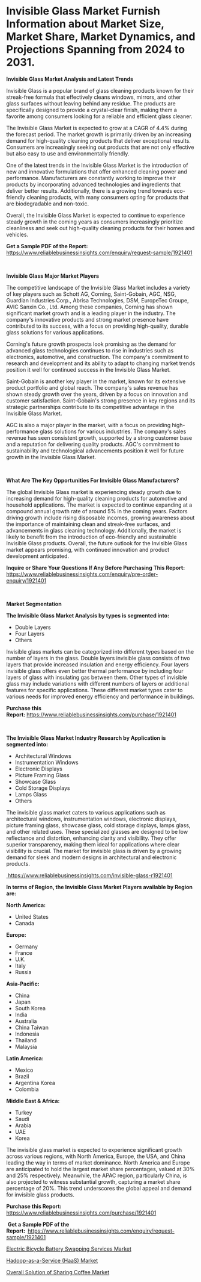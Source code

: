<p><h1>Invisible Glass Market Furnish Information about Market Size, Market Share, Market Dynamics, and Projections Spanning from 2024 to 2031.</h1></p><p><strong>Invisible Glass Market Analysis and Latest Trends</strong></p>
<p><p>Invisible Glass is a popular brand of glass cleaning products known for their streak-free formula that effectively cleans windows, mirrors, and other glass surfaces without leaving behind any residue. The products are specifically designed to provide a crystal-clear finish, making them a favorite among consumers looking for a reliable and efficient glass cleaner.</p><p>The Invisible Glass Market is expected to grow at a CAGR of 4.4% during the forecast period. The market growth is primarily driven by an increasing demand for high-quality cleaning products that deliver exceptional results. Consumers are increasingly seeking out products that are not only effective but also easy to use and environmentally friendly.</p><p>One of the latest trends in the Invisible Glass Market is the introduction of new and innovative formulations that offer enhanced cleaning power and performance. Manufacturers are constantly working to improve their products by incorporating advanced technologies and ingredients that deliver better results. Additionally, there is a growing trend towards eco-friendly cleaning products, with many consumers opting for products that are biodegradable and non-toxic.</p><p>Overall, the Invisible Glass Market is expected to continue to experience steady growth in the coming years as consumers increasingly prioritize cleanliness and seek out high-quality cleaning products for their homes and vehicles.</p></p>
<p><strong>Get a Sample PDF of the Report:&nbsp;</strong> <a href="https://www.reliablebusinessinsights.com/enquiry/request-sample/1921401">https://www.reliablebusinessinsights.com/enquiry/request-sample/1921401</a></p>
<p>&nbsp;</p>
<p><strong>Invisible Glass Major Market Players</strong></p>
<p><p>The competitive landscape of the Invisible Glass Market includes a variety of key players such as Schott AG, Corning, Saint-Gobain, AGC, NSG, Guardian Industries Corp., Abrisa Technologies, DSM, EuropeTec Groupe, AVIC Sanxin Co., Ltd. Among these companies, Corning has shown significant market growth and is a leading player in the industry. The company's innovative products and strong market presence have contributed to its success, with a focus on providing high-quality, durable glass solutions for various applications.</p><p>Corning's future growth prospects look promising as the demand for advanced glass technologies continues to rise in industries such as electronics, automotive, and construction. The company's commitment to research and development and its ability to adapt to changing market trends position it well for continued success in the Invisible Glass Market.</p><p>Saint-Gobain is another key player in the market, known for its extensive product portfolio and global reach. The company's sales revenue has shown steady growth over the years, driven by a focus on innovation and customer satisfaction. Saint-Gobain's strong presence in key regions and its strategic partnerships contribute to its competitive advantage in the Invisible Glass Market.</p><p>AGC is also a major player in the market, with a focus on providing high-performance glass solutions for various industries. The company's sales revenue has seen consistent growth, supported by a strong customer base and a reputation for delivering quality products. AGC's commitment to sustainability and technological advancements position it well for future growth in the Invisible Glass Market.</p></p>
<p>&nbsp;</p>
<p><strong>What Are The Key Opportunities For Invisible Glass Manufacturers?</strong></p>
<p><p>The global Invisible Glass market is experiencing steady growth due to increasing demand for high-quality cleaning products for automotive and household applications. The market is expected to continue expanding at a compound annual growth rate of around 5% in the coming years. Factors driving growth include rising disposable incomes, growing awareness about the importance of maintaining clean and streak-free surfaces, and advancements in glass cleaning technology. Additionally, the market is likely to benefit from the introduction of eco-friendly and sustainable Invisible Glass products. Overall, the future outlook for the Invisible Glass market appears promising, with continued innovation and product development anticipated.</p></p>
<p><strong>Inquire or Share Your Questions If Any Before Purchasing This Report:</strong> <a href="https://www.reliablebusinessinsights.com/enquiry/pre-order-enquiry/1921401">https://www.reliablebusinessinsights.com/enquiry/pre-order-enquiry/1921401</a></p>
<p>&nbsp;</p>
<p><strong>Market Segmentation</strong></p>
<p><strong>The Invisible Glass Market Analysis by types is segmented into:</strong></p>
<p><ul><li>Double Layers</li><li>Four Layers</li><li>Others</li></ul></p>
<p><p>Invisible glass markets can be categorized into different types based on the number of layers in the glass. Double layers invisible glass consists of two layers that provide increased insulation and energy efficiency. Four layers invisible glass offers even better thermal performance by including four layers of glass with insulating gas between them. Other types of invisible glass may include variations with different numbers of layers or additional features for specific applications. These different market types cater to various needs for improved energy efficiency and performance in buildings.</p></p>
<p><strong>Purchase this Report:&nbsp;</strong><a href="https://www.reliablebusinessinsights.com/purchase/1921401">https://www.reliablebusinessinsights.com/purchase/1921401</a></p>
<p>&nbsp;</p>
<p><strong>The Invisible Glass Market Industry Research by Application is segmented into:</strong></p>
<p><ul><li>Architectural Windows</li><li>Instrumentation Windows</li><li>Electronic Displays</li><li>Picture Framing Glass</li><li>Showcase Glass</li><li>Cold Storage Displays</li><li>Lamps Glass</li><li>Others</li></ul></p>
<p><p>The invisible glass market caters to various applications such as architectural windows, instrumentation windows, electronic displays, picture framing glass, showcase glass, cold storage displays, lamps glass, and other related uses. These specialized glasses are designed to be low reflectance and distortion, enhancing clarity and visibility. They offer superior transparency, making them ideal for applications where clear visibility is crucial. The market for invisible glass is driven by a growing demand for sleek and modern designs in architectural and electronic products.</p></p>
<p><a href="https://www.reliablebusinessinsights.com/invisible-glass-r1921401">&nbsp;https://www.reliablebusinessinsights.com/invisible-glass-r1921401</a></p>
<p><strong>In terms of Region, the Invisible Glass Market Players available by Region are:</strong></p>
<p>
    <p> <strong> North America: </strong>
        <ul>
            <li>United States</li>
            <li>Canada</li>
        </ul>
        </p> 
    <p> <strong> Europe: </strong>
        <ul>
            <li>Germany</li>
            <li>France</li>
            <li>U.K.</li>
            <li>Italy</li>
            <li>Russia</li>
        </ul>
        </p> 
    <p> <strong> Asia-Pacific: </strong>
        <ul>
            <li>China</li>
            <li>Japan</li>
            <li>South Korea</li>
            <li>India</li>
            <li>Australia</li>
            <li>China Taiwan</li>
            <li>Indonesia</li>
            <li>Thailand</li>
            <li>Malaysia</li>
        </ul>
        </p> 
    <p> <strong> Latin America: </strong>
        <ul>
            <li>Mexico</li>
            <li>Brazil</li>
            <li>Argentina Korea</li>
            <li>Colombia</li>
        </ul>
        </p> 
    <p> <strong> Middle East & Africa: </strong>
        <ul>
            <li>Turkey</li>
            <li>Saudi</li>
            <li>Arabia</li>
            <li>UAE</li>
            <li>Korea</li>
        </ul>
    </p>
    </p>
<p><p>The invisible glass market is expected to experience significant growth across various regions, with North America, Europe, the USA, and China leading the way in terms of market dominance. North America and Europe are anticipated to hold the largest market share percentages, valued at 30% and 25% respectively. Meanwhile, the APAC region, particularly China, is also projected to witness substantial growth, capturing a market share percentage of 20%. This trend underscores the global appeal and demand for invisible glass products.</p></p>
<p><strong>Purchase this Report: </strong><a href="https://www.reliablebusinessinsights.com/purchase/1921401">https://www.reliablebusinessinsights.com/purchase/1921401</a></p>
<p>&nbsp;<strong>Get a Sample PDF of the Report:&nbsp;&nbsp;</strong><a href="https://www.reliablebusinessinsights.com/enquiry/request-sample/1921401">https://www.reliablebusinessinsights.com/enquiry/request-sample/1921401</a></p>
<p><strong></strong></p>
<p><p><a href="https://github.com/niyotibauri9/Market-Research-Report-List-1/blob/main/electric-bicycle-battery-swapping-services-market.md">Electric Bicycle Battery Swapping Services Market</a></p><p><a href="https://github.com/ajiariaa/Market-Research-Report-List-1/blob/main/hadoop-as-a-service-haas-market.md">Hadoop-as-a-Service (HaaS) Market</a></p><p><a href="https://github.com/sofayahoo2023/Market-Research-Report-List-5/blob/main/overall-solution-of-sharing-coffee-market.md">Overall Solution of Sharing Coffee Market</a></p></p>